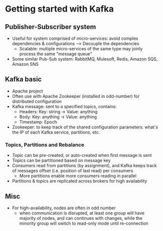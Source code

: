 # Getting started with Kafka

## Publisher-Subscriber system
  - Useful for system comprised of micro-services: avoid complex dependencies & configurations --> Decouple the dependencies
    + Scalable: multiple micro-services of the same type may joinly process the same "message queue"
  - Some similar Pub-Sub system: RabbitMQ, Mulesoft, Redis, Amazon SQS, Amazon SNS
  
## Kafka basic
  - Apache project
  - Often use with Apache Zookeeper (installed in odd-number) for distributed configuration
  - Kafka message: sent to a specified topics, contains:
    + Headers: Key: string -> Value: anything
	+ Body: Key: anything -> Value: anything
	+ Timestamp: Epoch
  - Zookeeper: to keep track of the shared configuration parameters: what's the IP of each Kafka service, partitions, etc.

### Topics, Partitions and Rebalance
  - Topic can be pre-created, or auto-created when first message is sent
  - Topics can be partitioned based on message key
  - Consumers read from partitions (by assignment), and Kafka keeps track of messages offset (i.e. position of last read) per consumers
    + More partitions enable more consumers reading in parallel
  - Partitions & topics are replicated across brokers for high availability
  
## Misc
  - For high-availability, nodes are often in odd number
    + when communication is disrupted, at least one group will have majority of nodes, and can continues with changes, while the minority group will switch to read-only mode until re-connection